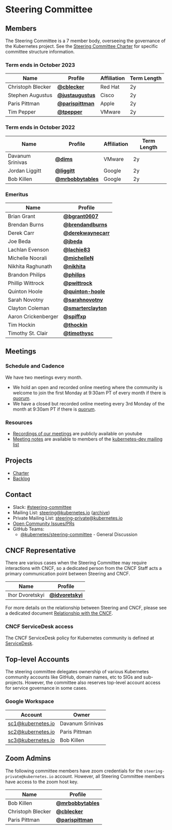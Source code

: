 # Steering Committee

## Members

The Steering Committee is a 7 member body, overseeing the governance of the
Kubernetes project. See the [Steering Committee Charter](charter.md) for
specific committee structure information.

### Term ends in October 2023

| Name | Profile | Affiliation | Term Length |
| ---- | ------- | ----------- | ----------- |
| Christoph Blecker | **[@cblecker](https://github.com/cblecker)** | Red Hat | 2y |
| Stephen Augustus | **[@justaugustus](https://github.com/justaugustus)** | Cisco | 2y |
| Paris Pittman | **[@parispittman](https://github.com/parispittman)** | Apple | 2y |
| Tim Pepper | **[@tpepper](https://github.com/tpepper)** | VMware | 2y |

### Term ends in October 2022

| Name | Profile | Affiliation | Term Length |
| ---- | ------- | ----------- | ----------- |
| Davanum Srinivas | **[@dims](https://github.com/dims)** | VMware | 2y |
| Jordan Liggitt | **[@liggitt](https://github.com/liggitt)** | Google | 2y |
| Bob Killen | **[@mrbobbytables](https://github.com/mrbobbytables)** | Google | 2y |

### Emeritus

| Name | Profile |
| ---- | ------- |
| Brian Grant | **[@bgrant0607](https://github.com/bgrant0607)** |
| Brendan Burns | **[@brendandburns](https://github.com/brendandburns)** |
| Derek Carr | **[@derekwaynecarr](https://github.com/derekwaynecarr)** |
| Joe Beda | **[@jbeda](https://github.com/jbeda)** |
| Lachlan Evenson | **[@lachie83](https://github.com/lachie83)** |
| Michelle Noorali | **[@michelleN](https://github.com/michelleN)** |
| Nikhita Raghunath | **[@nikhita](https://github.com/nikhita)** |
| Brandon Philips | **[@philips](https://github.com/philips)** |
| Phillip Wittrock | **[@pwittrock](https://github.com/pwittrock)** |
| Quinton Hoole | **[@quinton-hoole](https://github.com/quinton-hoole)** |
| Sarah Novotny | **[@sarahnovotny](https://github.com/sarahnovotny)** |
| Clayton Coleman | **[@smarterclayton](https://github.com/smarterclayton)** |
| Aaron Crickenberger | **[@spiffxp](https://github.com/spiffxp)** |
| Tim Hockin | **[@thockin](https://github.com/thockin)** |
| Timothy St. Clair | **[@timothysc](https://github.com/timothysc)** |

## Meetings

### Schedule and Cadence

We have two meetings every month.

- We hold an open and recorded online meeting where the community is welcome to join the first Monday at 9:30am PT of every month if there is [quorum](charter.md#quorum).
- We have a closed but recorded online meeting every 3rd Monday of the month at 9:30am PT if there is [quorum](charter.md#quorum).

### Resources

- [Recordings of our meetings](https://www.youtube.com/watch?v=YAzgJRQxsdc&list=PL69nYSiGNLP1yP1B_nd9-drjoxp0Q14qM) are publicly available on youtube
- [Meeting notes](https://bit.ly/k8s-steering-wd) are available to members of the [kubernetes-dev mailing list](https://groups.google.com/forum/#!forum/kubernetes-dev)

## Projects

- [Charter](charter.md)
- [Backlog](https://github.com/orgs/kubernetes/projects/40)

## Contact

- Slack: [#steering-committee](https://kubernetes.slack.com/messages/steering-committee)
- Mailing List: steering@kubernetes.io ([archive](https://groups.google.com/a/kubernetes.io/forum/#!forum/steering))
- Private Mailing List: steering-private@kubernetes.io
- [Open Community Issues/PRs](https://github.com/kubernetes/community/labels/committee%2Fsteering)
- GitHub Teams:
  - [@kubernetes/steering-committee](https://github.com/orgs/kubernetes/teams/steering-committee) - General Discussion

## CNCF Representative

There are various cases when the Steering Committee may require interactions with CNCF, so a dedicated person from the CNCF Staff acts a primary communication point between Steering and CNCF.

| Name | Profile |
| ---- | ------- |
| Ihor Dvoretskyi | **[@idvoretskyi](https://github.com/idvoretskyi)** |

For more details on the relationship between Steering and CNCF, please see a
dedicated document [Relationship with the CNCF](operations/cncf-and-k8s.md).

### CNCF ServiceDesk access

The CNCF ServiceDesk policy for Kubernetes community is defined at [ServiceDesk](operations/service-desk.md).

## Top-level Accounts

The steering committee delegates ownership of various Kubernetes community accounts like GitHub, domain names, etc to SIGs and sub-projects. However, the committee also reserves top-level account access for service governance in some cases.

### Google Workspace

| Account | Owner |
| ------- | ----- |
| sc1@kubernetes.io | Davanum Srinivas |
| sc2@kubernetes.io | Paris Pittman |
| sc3@kubernetes.io | Bob Killen |

## Zoom Admins

The following committee members have zoom credentials for the `steering-private@kubernetes.io` account.
However, all Steering Committee members have access to the zoom host key.

| Name | Profile |
| ---- | ------- |
| Bob Killen | **[@mrbobbytables](https://github.com/mrbobbytables)** |
| Christoph Blecker | **[@cblecker](https://github.com/cblecker)** |
| Paris Pittman | **[@parispittman](https://github.com/parispittman)** |
